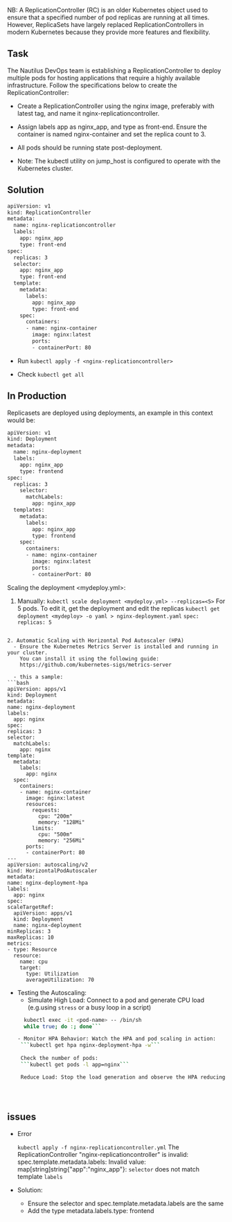 NB: A ReplicationController (RC) is an older Kubernetes object used to ensure that a specified number of pod replicas are running at all times. However, ReplicaSets have largely replaced ReplicationControllers in modern Kubernetes because they provide more features and flexibility.

## Task
The Nautilus DevOps team is establishing a ReplicationController to deploy multiple pods for hosting applications that require a highly available infrastructure. Follow the specifications below to create 
the ReplicationController:

- Create a ReplicationController using the nginx image, preferably with latest tag, and name it nginx-replicationcontroller.

- Assign labels app as nginx_app, and type as front-end. Ensure the container is named nginx-container and set the replica count to 3.

- All pods should be running state post-deployment.

- Note: The kubectl utility on jump_host is configured to operate with the Kubernetes cluster.


## Solution

```bash
apiVersion: v1
kind: ReplicationController
metadata:
  name: nginx-replicationcontroller
  labels:
    app: nginx_app
    type: front-end
spec:
  replicas: 3
  selector:
    app: nginx_app
    type: front-end
  template:
    metadata:
      labels:
        app: nginx_app
        type: front-end
    spec:
      containers:
      - name: nginx-container
        image: nginx:latest
        ports:
        - containerPort: 80
```
- Run 
  ```kubectl apply -f <nginx-replicationcontroller>```

- Check
  ```kubectl get all```




## In Production
Replicasets are deployed using deployments, an example in this context would be:

```bash
apiVersion: v1
kind: Deployment
metadata:
  name: nginx-deployment
  labels:
    app: nginx_app
    type: frontend
spec:
  replicas: 3
    selector:
      matchLabels:
        app: nginx_app
  templates:
    metadata:
      labels:
        app: nginx_app
        type: frontend  
    spec:
      containers:
      - name: nginx-container
        image: nginx:latest
        ports:
        - containerPort: 80

```
Scaling the deployment <mydeploy.yml>:
 1. Manually:
  ```kubectl scale deployment <mydeploy.yml> --replicas=<5>```
  For 5 pods. To edit it, get the deployment and edit the replicas
  ```kubectl get deployment <mydeploy> -o yaml > nginx-deployment.yaml```
     `spec:
        replicas: 5
        `
  ```kubectl apply -f <mydeploy.yml>

 2. Automatic Scaling with Horizontal Pod Autoscaler (HPA)
    - Ensure the Kubernetes Metrics Server is installed and running in your cluster. 
      You can install it using the following guide:
      https://github.com/kubernetes-sigs/metrics-server

    - this a sample:
```bash
apiVersion: apps/v1
kind: Deployment
metadata:
  name: nginx-deployment
  labels:
    app: nginx
spec:
  replicas: 3
  selector:
    matchLabels:
      app: nginx
  template:
    metadata:
      labels:
        app: nginx
    spec:
      containers:
      - name: nginx-container
        image: nginx:latest
        resources:
          requests:
            cpu: "200m"
            memory: "128Mi"
          limits:
            cpu: "500m"
            memory: "256Mi"
        ports:
        - containerPort: 80
---
apiVersion: autoscaling/v2
kind: HorizontalPodAutoscaler
metadata:
  name: nginx-deployment-hpa
  labels:
    app: nginx
spec:
  scaleTargetRef:
    apiVersion: apps/v1
    kind: Deployment
    name: nginx-deployment
  minReplicas: 3
  maxReplicas: 10
  metrics:
  - type: Resource
    resource:
      name: cpu
      target:
        type: Utilization
        averageUtilization: 70
```

 - Testing the Autoscaling:
   - Simulate High Load: Connect to a pod and generate CPU load (e.g.using `stress` or a busy loop in a script)
    ```bash
      kubectl exec -it <pod-name> -- /bin/sh
	  while true; do :; done```

   - Monitor HPA Behavior: Watch the HPA and pod scaling in action:
     ```kubectl get hpa nginx-deployment-hpa -w```
     
     Check the number of pods:
     ```kubectl get pods -l app=nginx```

     Reduce Load: Stop the load generation and observe the HPA reducing the number of replicas





## issues

- Error

    `kubectl apply -f nginx-replicationcontroller.yml`
    The ReplicationController "nginx-replicationcontroller" is invalid: spec.template.metadata.labels: Invalid value: map[string]string{"app":"nginx_app"}: `selector` does not match template `labels`

 - Solution:
   - Ensure the selector and spec.template.metadata.labels are the same
   - Add the type metadata.labels.type: frontend
